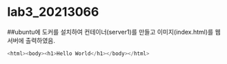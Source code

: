 # lab3_20213066

##ubuntu에 도커를 설치하여 컨테이너(server1)를 만들고 이미지(index.html)를 웹서버에 출력하였음.

```Java
<html><body><h1>Hello World</h1></body></html>
```
